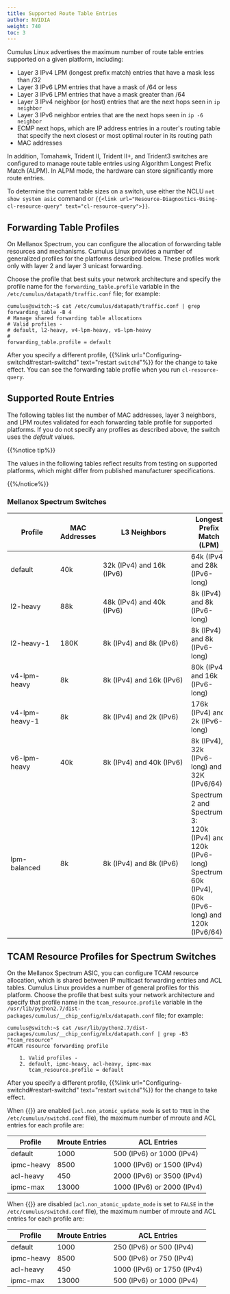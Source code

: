 ```yaml
---
title: Supported Route Table Entries
author: NVIDIA
weight: 740
toc: 3
---
```

Cumulus Linux advertises the maximum number of route table entries supported on a given platform, including:

- Layer 3 IPv4 LPM (longest prefix match) entries that have a mask less than /32
- Layer 3 IPv6 LPM entries that have a mask of /64 or less
- Layer 3 IPv6 LPM entries that have a mask greater than /64
- Layer 3 IPv4 neighbor (or host) entries that are the next hops seen in `ip neighbor`
- Layer 3 IPv6 neighbor entries that are the next hops seen in `ip -6 neighbor`
- ECMP next hops, which are IP address entries in a router's routing table that specify the next closest or most optimal router in its routing path
- MAC addresses

In addition, Tomahawk, Trident II, Trident II+, and Trident3 switches are configured to manage route table entries using Algorithm Longest Prefix Match (ALPM). In ALPM mode, the hardware can store significantly more route entries.

To determine the current table sizes on a switch, use either the NCLU `net show system asic` command or `{{<link url="Resource-Diagnostics-Using-cl-resource-query" text="cl-resource-query">}}`.

## Forwarding Table Profiles

On Mellanox Spectrum, you can configure the allocation of forwarding table resources and mechanisms. Cumulus Linux provides a number of generalized profiles for the platforms described below. These profiles work only with layer 2 and layer 3 unicast forwarding.

Choose the profile that best suits your network architecture and specify the profile name for the `forwarding_table.profile` variable in the `/etc/cumulus/datapath/traffic.conf` file; for example:

```
cumulus@switch:~$ cat /etc/cumulus/datapath/traffic.conf | grep forwarding_table -B 4
# Manage shared forwarding table allocations
# Valid profiles -
# default, l2-heavy, v4-lpm-heavy, v6-lpm-heavy
#
forwarding_table.profile = default
```

After you specify a different profile, {{%link url="Configuring-switchd#restart-switchd" text="restart `switchd`"%}} for the change to take effect. You can see the forwarding table profile when you run `cl-resource-query`.

## Supported Route Entries

The following tables list the number of MAC addresses, layer 3 neighbors, and LPM routes validated for each forwarding table profile for supported platforms. If you do not specify any profiles as described above, the switch uses the *default* values.

{{%notice tip%}}

The values in the following tables reflect results from testing on supported platforms, which might differ from published manufacturer specifications.

{{%/notice%}}

### Mellanox Spectrum Switches

| <div style="width:100px">Profile| MAC Addresses | <div style="width:190px">L3 Neighbors| Longest Prefix Match (LPM)  |
| -------------- | ------------- | ------------------------- | ------------------------------ |
| default        | 40k           | 32k (IPv4) and 16k (IPv6) | 64k (IPv4) and 28k (IPv6-long) |
| l2-heavy       | 88k           | 48k (IPv4) and 40k (IPv6) | 8k (IPv4) and 8k (IPv6-long)   |
| l2-heavy-1     | 180K          | 8k (IPv4) and 8k (IPv6)   | 8k (IPv4) and 8k (IPv6-long)   |
| v4-lpm-heavy   | 8k            | 8k (IPv4) and 16k (IPv6)  | 80k (IPv4) and 16k (IPv6-long) |
| v4-lpm-heavy-1 | 8k            | 8k (IPv4) and 2k (IPv6)   | 176k (IPv4) and 2k (IPv6-long) |
| v6-lpm-heavy   | 40k           | 8k (IPv4) and 40k (IPv6)  | 8k (IPv4), 32k (IPv6-long) and 32K (IPv6/64) |
| lpm-balanced   | 8k            | 8k (IPv4) and 8k (IPv6)   | Spectrum-2 and Spectrum-3:<br>120k (IPv4) and 120k (IPv6-long)<br>Spectrum:<br>60k (IPv4), 60k (IPv6-long) and 120k (IPv6/64) |

## TCAM Resource Profiles for Spectrum Switches

On the Mellanox Spectrum ASIC, you can configure TCAM resource allocation, which is shared between IP multicast forwarding entries and ACL tables. Cumulus Linux provides a number of general profiles for this platform. Choose the profile that best suits your network architecture and specify that profile name in the `tcam_resource.profile` variable in the `/usr/lib/python2.7/dist-packages/cumulus/__chip_config/mlx/datapath.conf` file; for example:

```
cumulus@switch:~$ cat /usr/lib/python2.7/dist-packages/cumulus/__chip_config/mlx/datapath.conf | grep -B3 "tcam_resource"
#TCAM resource forwarding profile

    1. Valid profiles -
    2. default, ipmc-heavy, acl-heavy, ipmc-max
       tcam_resource.profile = default
```

After you specify a different profile, {{%link url="Configuring-switchd#restart-switchd" text="restart `switchd`"%}} for the change to take effect.

When {{<link url="Netfilter-ACLs#nonatomic-update-mode-and-atomic-update-mode" text="nonatomic updates">}} are enabled (`acl.non_atomic_update_mode` is set to `TRUE` in the `/etc/cumulus/switchd.conf` file), the maximum number of mroute and ACL entries for each profile are:

| Profile    | Mroute Entries | ACL Entries                |
| ---------- | -------------- | -------------------------- |
| default    | 1000           | 500 (IPv6) or 1000 (IPv4)  |
| ipmc-heavy | 8500           | 1000 (IPv6) or 1500 (IPv4) |
| acl-heavy  | 450            | 2000 (IPv6) or 3500 (IPv4) |
| ipmc-max   | 13000          | 1000 (IPv6) or 2000 (IPv4) |

When {{<link url="Netfilter-ACLs#nonatomic-update-mode-and-atomic-update-mode" text="nonatomic updates">}} are disabled (`acl.non_atomic_update_mode` is set to `FALSE` in the `/etc/cumulus/switchd.conf` file), the maximum number of mroute and ACL entries for each profile are:

| Profile    | Mroute Entries | ACL Entries                |
| ---------- | -------------- | -------------------------- |
| default    | 1000           | 250 (IPv6) or 500 (IPv4)   |
| ipmc-heavy | 8500           | 500 (IPv6) or 750 (IPv4)   |
| acl-heavy  | 450            | 1000 (IPv6) or 1750 (IPv4) |
| ipmc-max   | 13000          | 500 (IPv6) or 1000 (IPv4)  |
